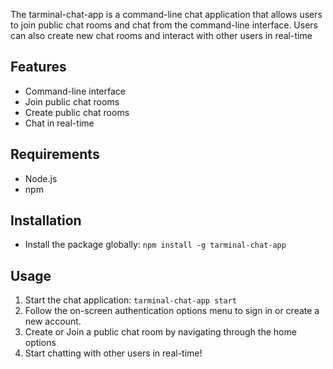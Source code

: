 The tarminal-chat-app is a command-line chat application that allows users to join public chat rooms and chat from the command-line interface. Users can also create new chat rooms and interact with other users in real-time

## Features
- Command-line interface
- Join public chat rooms
- Create public chat rooms
- Chat in real-time

## Requirements
- Node.js
- npm

## Installation
- Install the package globally: 
`npm install -g tarminal-chat-app`

## Usage
1. Start the chat application:
`tarminal-chat-app start`
2. Follow the on-screen authentication options menu to sign in or create a new account.
3. Create or Join a public chat room by navigating through the home options
4. Start chatting with other users in real-time!